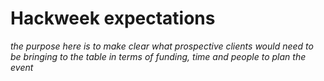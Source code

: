 # Hackweek expectations

*the purpose here is to make clear what prospective clients would need to be bringing to the table in terms of funding, time and people to plan the event*
